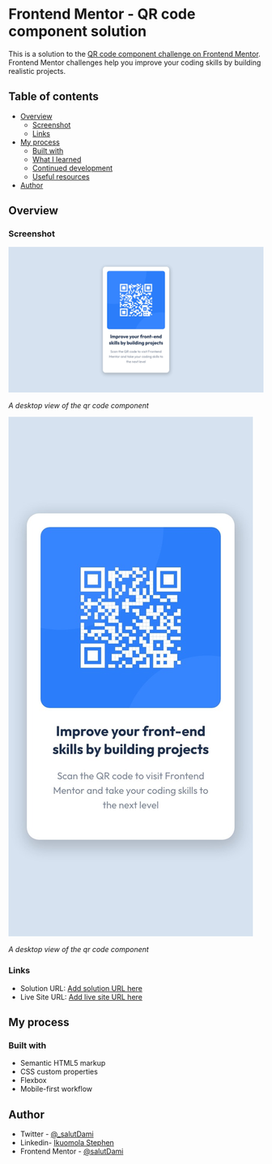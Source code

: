 # Frontend Mentor - QR code component solution

This is a solution to the [QR code component challenge on Frontend Mentor](https://www.frontendmentor.io/challenges/qr-code-component-iux_sIO_H). Frontend Mentor challenges help you improve your coding skills by building realistic projects.

## Table of contents

- [Overview](#overview)
  - [Screenshot](#screenshot)
  - [Links](#links)
- [My process](#my-process)
  - [Built with](#built-with)
  - [What I learned](#what-i-learned)
  - [Continued development](#continued-development)
  - [Useful resources](#useful-resources)
- [Author](#author)

## Overview

### Screenshot

![Desktop View](./screenshots/Desktop.jpeg)

_A desktop view of the qr code component_

![Mobile View](./screenshots/Mobile.jpeg)

_A desktop view of the qr code component_

### Links

- Solution URL: [Add solution URL here](https://github.com/stephenikuomola/qr-code-component)
- Live Site URL: [Add live site URL here](https://stephenikuomola.github.io/qr-code-component/)

## My process

### Built with

- Semantic HTML5 markup
- CSS custom properties
- Flexbox
- Mobile-first workflow

## Author

- Twitter - [@\_salutDami](https://www.twitter.com/stephenikuomola)
- Linkedin- [Ikuomola Stephen](https://www.linkedin.com/in/ikuomola-stephen/)
- Frontend Mentor - [@salutDami](https://www.frontendmentor.io/profile/stephenikuomola)
